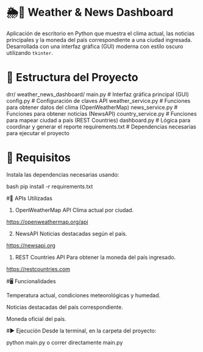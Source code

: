 # 🌦️📰 Weather & News Dashboard

Aplicación de escritorio en Python que muestra el clima actual, las noticias principales y la moneda del país correspondiente a una ciudad ingresada. Desarrollada con una interfaz gráfica (GUI) moderna con estilo oscuro utilizando `tkinter`.

 # 📁 Estructura del Proyecto

drr/
 weather_news_dashboard/
  main.py # Interfaz gráfica principal (GUI)
  config.py # Configuración de claves API
  weather_service.py # Funciones para obtener datos del clima (OpenWeatherMap)
  news_service.py # Funciones para obtener noticias (NewsAPI)
  country_service.py # Funciones para mapear ciudad a país (REST Countries)
  dashboard.py # Lógica para coordinar y generar el reporte
  requirements.txt # Dependencias necesarias para ejecutar el proyecto


 # 🔧 Requisitos

Instala las dependencias necesarias usando:

bash
pip install -r requirements.txt

  #🔑 APIs Utilizadas
  
1. OpenWeatherMap API
Clima actual por ciudad.

https://openweathermap.org/api

2. NewsAPI
Noticias destacadas según el país.

https://newsapi.org

1. REST Countries API
Para obtener la moneda del país ingresado.

https://restcountries.com

   #🖥️ Funcionalidades

Temperatura actual, condiciones meteorológicas y humedad.

Noticias destacadas del país correspondiente.

Moneda oficial del país.

  #▶️ Ejecución
Desde la terminal, en la carpeta del proyecto:

python main.py o correr directamente main.py


